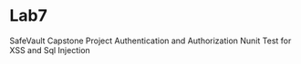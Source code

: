 # Lab7
SafeVault Capstone Project
Authentication and Authorization
Nunit Test for XSS and Sql Injection
